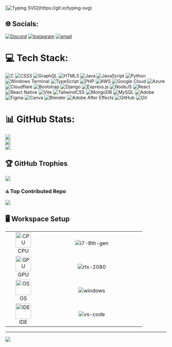 [![Typing SVG](https://readme-typing-svg.demolab.com?font=Fira+Code&size=37&duration=3000&pause=1000&color=07D8FF&center=true&vCenter=true&multiline=true&width=900&height=200&lines=👋+Hello!+I'm+Arnav;Thanks+for+checking+out+my+GitHub!;⭐+Anything+you+find+useful!;Contact+me+if+you+have+any+questions!)](https://git.io/typing-svg)

## 🌐 Socials:
[![Discord](https://img.shields.io/badge/Discord-%237289DA.svg?logo=discord&logoColor=white)](https://discord.gg/https://discord.gg/Qehh3yNezQ) [![Instagram](https://img.shields.io/badge/Instagram-%23E4405F.svg?logo=Instagram&logoColor=white)](https://instagram.com/arnav_sensei_official) [![email](https://img.shields.io/badge/Email-D14836?logo=gmail&logoColor=white)](mailto:deshwalarnav50@gmail.com) 

# 💻 Tech Stack:
![C](https://img.shields.io/badge/c-%2300599C.svg?style=for-the-badge&logo=c&logoColor=white) ![CSS3](https://img.shields.io/badge/css3-%231572B6.svg?style=for-the-badge&logo=css3&logoColor=white) ![GraphQL](https://img.shields.io/badge/-GraphQL-E10098?style=for-the-badge&logo=graphql&logoColor=white) ![HTML5](https://img.shields.io/badge/html5-%23E34F26.svg?style=for-the-badge&logo=html5&logoColor=white) ![Java](https://img.shields.io/badge/java-%23ED8B00.svg?style=for-the-badge&logo=openjdk&logoColor=white) ![JavaScript](https://img.shields.io/badge/javascript-%23323330.svg?style=for-the-badge&logo=javascript&logoColor=%23F7DF1E) ![Python](https://img.shields.io/badge/python-3670A0?style=for-the-badge&logo=python&logoColor=ffdd54) ![Windows Terminal](https://img.shields.io/badge/Windows%20Terminal-%234D4D4D.svg?style=for-the-badge&logo=windows-terminal&logoColor=white) ![TypeScript](https://img.shields.io/badge/typescript-%23007ACC.svg?style=for-the-badge&logo=typescript&logoColor=white) ![PHP](https://img.shields.io/badge/php-%23777BB4.svg?style=for-the-badge&logo=php&logoColor=white) ![AWS](https://img.shields.io/badge/AWS-%23FF9900.svg?style=for-the-badge&logo=amazon-aws&logoColor=white) ![Google Cloud](https://img.shields.io/badge/GoogleCloud-%234285F4.svg?style=for-the-badge&logo=google-cloud&logoColor=white) ![Azure](https://img.shields.io/badge/azure-%230072C6.svg?style=for-the-badge&logo=microsoftazure&logoColor=white) ![Cloudflare](https://img.shields.io/badge/Cloudflare-F38020?style=for-the-badge&logo=Cloudflare&logoColor=white) ![Bootstrap](https://img.shields.io/badge/bootstrap-%238511FA.svg?style=for-the-badge&logo=bootstrap&logoColor=white) ![Django](https://img.shields.io/badge/django-%23092E20.svg?style=for-the-badge&logo=django&logoColor=white) ![Express.js](https://img.shields.io/badge/express.js-%23404d59.svg?style=for-the-badge&logo=express&logoColor=%2361DAFB) ![NodeJS](https://img.shields.io/badge/node.js-6DA55F?style=for-the-badge&logo=node.js&logoColor=white) ![React](https://img.shields.io/badge/react-%2320232a.svg?style=for-the-badge&logo=react&logoColor=%2361DAFB) ![React Native](https://img.shields.io/badge/react_native-%2320232a.svg?style=for-the-badge&logo=react&logoColor=%2361DAFB) ![Vite](https://img.shields.io/badge/vite-%23646CFF.svg?style=for-the-badge&logo=vite&logoColor=white) ![TailwindCSS](https://img.shields.io/badge/tailwindcss-%2338B2AC.svg?style=for-the-badge&logo=tailwind-css&logoColor=white) ![MongoDB](https://img.shields.io/badge/MongoDB-%234ea94b.svg?style=for-the-badge&logo=mongodb&logoColor=white) ![MySQL](https://img.shields.io/badge/mysql-4479A1.svg?style=for-the-badge&logo=mysql&logoColor=white) ![Adobe](https://img.shields.io/badge/adobe-%23FF0000.svg?style=for-the-badge&logo=adobe&logoColor=white) ![Figma](https://img.shields.io/badge/figma-%23F24E1E.svg?style=for-the-badge&logo=figma&logoColor=white) ![Canva](https://img.shields.io/badge/Canva-%2300C4CC.svg?style=for-the-badge&logo=Canva&logoColor=white) ![Blender](https://img.shields.io/badge/blender-%23F5792A.svg?style=for-the-badge&logo=blender&logoColor=white) ![Adobe After Effects](https://img.shields.io/badge/Adobe%20After%20Effects-9999FF.svg?style=for-the-badge&logo=Adobe%20After%20Effects&logoColor=white) ![GitHub](https://img.shields.io/badge/github-%23121011.svg?style=for-the-badge&logo=github&logoColor=white) ![Git](https://img.shields.io/badge/git-%23F05033.svg?style=for-the-badge&logo=git&logoColor=white)
# 📊 GitHub Stats:
![](https://github-readme-stats.vercel.app/api?username=Arnav-Deshwal&theme=dark&hide_border=false&include_all_commits=true&count_private=true)<br/>
![](https://github-readme-streak-stats.herokuapp.com/?user=Arnav-Deshwal&theme=dark&hide_border=false)<br/>
![](https://github-readme-stats.vercel.app/api/top-langs/?username=Arnav-Deshwal&theme=dark&hide_border=false&include_all_commits=true&count_private=true&layout=compact)

## 🏆 GitHub Trophies
![](https://github-profile-trophy.vercel.app/?username=Arnav-Deshwal&theme=radical&no-frame=false&no-bg=false&margin-w=4)

### 🔝 Top Contributed Repo
![](https://github-contributor-stats.vercel.app/api?username=Arnav-Deshwal&limit=5&theme=radical&combine_all_yearly_contributions=true)

## 🖥 Workspace Setup

<div align="center">
        <table>
          <tr>
            <td align="center" width="96">
              <img src="https://laptoping.com/cpus/wp-content/uploads/2023/06/AMD-Ryzen-7-7730U.png" width="48" height="48" alt="CPU">
              <br>
              <span>CPU</span>
            </td>
            <td align="center" width="300">
              <img src="https://img.shields.io/badge/RYZEN-7000%20SERIES-orange" alt="i7-8th-gen">
            </td>
          </tr>
          <tr>
            <td align="center" width="96">
              <img src="https://static.hardwaredb.net/badges/geforce-rtx-3050.png" width="48" height="48" alt="GPU">
              <br>
              <span>GPU</span>
            </td>
            <td align="center" width="300">
              <img src="https://img.shields.io/badge/NVIDIA-RTX_3050-green" alt="rtx-2080">
            </td>
          </tr>
          <tr>
            <td align="center" width="96">
              <img src="https://i.ibb.co/hBgDy3Q/imageedit-7-3135521893.png" width="48" height="48" alt="OS">
              <br>
              <span>OS</span>
            </td>
            <td align="center" width="300">
              <img src="https://img.shields.io/badge/Windows_11-0078D6?style=for-the-badge&logo=windows&logoColor=white" alt="windows">
            </td>
          </tr>
          <tr>
            <td align="center" width="96">
              <img src="https://skillicons.dev/icons?i=vscode" width="48" height="48" alt="IDE">
              <br>
              <span>IDE</span>
            </td>
            <td align="center" width="300">
              <img src="https://img.shields.io/badge/VS_Code-007ACC?style=for-the-badge&logo=Visual-Studio-Code&logoColor=white" alt="vs-code">
            </td>
          </tr>
        </table>
        </div>

  

---
[![](https://visitcount.itsvg.in/api?id=menofculture69&icon=0&color=0)](https://visitcount.itsvg.in)


